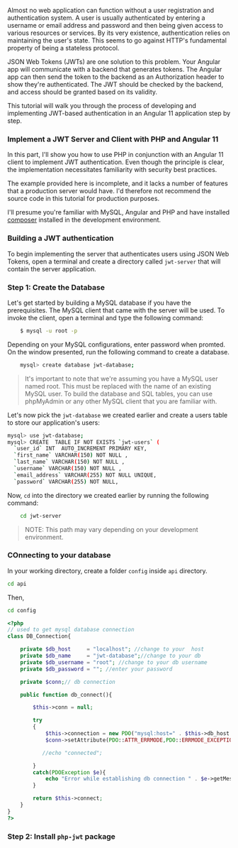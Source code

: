 Almost no web application can function without a user registration and authentication system. A user is usually authenticated by entering a username or email address and password and then being given access to various resources or services. By its very existence, authentication relies on maintaining the user's state. This seems to go against HTTP's fundamental property of being a stateless protocol.  

JSON Web Tokens (JWTs) are one solution to this problem. Your Angular app will communicate with a backend that generates tokens. The Angular app can then send the token to the backend as an Authorization header to show they're authenticated. The JWT should be checked by the backend, and access should be granted based on its validity.  

This tutorial will walk you through the process of developing and implementing JWT-based authentication in an Angular 11 application step by step.  
 
### Implement a JWT Server and Client with PHP and Angular 11
In this part, I'll show you how to use PHP in conjunction with an Angular 11 client to implement JWT authentication. Even though the principle is clear, the implementation necessitates familiarity with security best practices.  

The example provided here is incomplete, and it lacks a number of features that a production server would have. I'd therefore not recommend the source code in this tutorial for production purposes.    

I'll presume you're familiar with MySQL, Angular and PHP and have installed [composer](https://www.composer.org) installed in the development environment.     


### Building a JWT authentication 
To begin implementing the server that authenticates users using JSON Web Tokens, open a terminal and create a directory called `jwt-server` that will contain the server application.  

### Step 1: Create the Database
Let's get started by building a MySQL database if you have the prerequisites. The MySQL client that came with the server will be used. To invoke the client, open a terminal and type the following command:  

```bash 
    $ mysql -u root -p
```
Depending on your MySQL configurations, enter password when promted.  
On the window presented, run the following command to create a database.  

```bash
    mysql> create database jwt-database;
```
> It's important to note that we're assuming you have a MySQL user named root. This must be replaced with the name of an existing MySQL user. To build the database and SQL tables, you can use phpMyAdmin or any other MySQL client that you are familiar with.

Let's now pick the `jwt-database` we created earlier and create a users table to store our application's users:  

```bash 
mysql> use jwt-database;
mysql> CREATE  TABLE IF NOT EXISTS `jwt-users` (
  `user_id` INT  AUTO_INCREMENT PRIMARY KEY,
  `first_name` VARCHAR(150) NOT NULL ,
  `last_name` VARCHAR(150) NOT NULL ,
  `username` VARCHAR(150) NOT NULL ,
  `email_address` VARCHAR(255) NOT NULL UNIQUE,
  `password` VARCHAR(255) NOT NULL,

```

Now, `cd` into the directory we created earlier by running the following command:  

```bash
    cd jwt-server
```
> NOTE: This path may vary depending on your development environment.  

### COnnecting to your database

In your working directory, create a folder `config` inside `api` directory.  

```bash 
cd api
````
Then,

```bash 
cd config
```

```php
<?php
// used to get mysql database connection
class DB_Connection{

    private $db_host     = "localhost"; //change to your  host
    private $db_name     = "jwt-database";//change to your db
    private $db_username = "root"; //change to your db username
    private $db_password = ""; //enter your password

    private $conn;// db connection

    public function db_connect(){

        $this->conn = null;

        try
        {
            $this->connection = new PDO("mysql:host=" . $this->db_host . ";dbname=" . $this->db_name, $this->db_user, $this->db_password);
            $conn->setAttribute(PDO::ATTR_ERRMODE,PDO::ERRMODE_EXCEPTION);

           //echo "connected";

        }
        catch(PDOException $e){
            echo "Error while establishing db connection " . $e->getMessage();
        }

        return $this->connect;
    }
}
?>
```
### Step 2: Install `php-jwt` package




